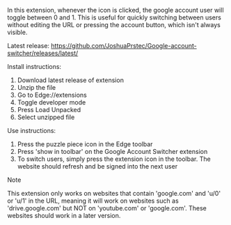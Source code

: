 In this extension, whenever the icon is clicked, the google account user will toggle between 0 and 1. 
This is useful for quickly switching between users without editing the URL or pressing the account button, which isn't always visible.

Latest release: https://github.com/JoshuaPrstec/Google-account-switcher/releases/latest/

Install instructions:
1. Download latest release of extension
2. Unzip the file
3. Go to Edge://extensions
4. Toggle developer mode
5. Press Load Unpacked
6. Select unzipped file

Use instructions:
1. Press the puzzle piece icon in the Edge toolbar
2. Press 'show in toolbar' on the Google Account Switcher extension
3. To switch users, simply press the extension icon in the toolbar. The website should refresh and be signed into the next user
>[!NOTE]
>This extension only works on websites that contain 'google.com' and 'u/0' or 'u/1' in the URL, meaning it will work on websites such as 'drive.google.com' but NOT on 'youtube.com' or 'google.com'. These websites should work in a later version.
